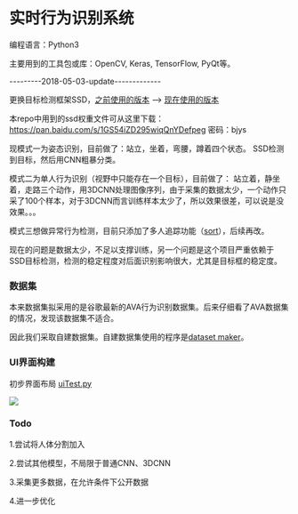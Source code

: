 # 实时行为识别系统

编程语言：Python3

主要用到的工具包或库：OpenCV, Keras, TensorFlow, PyQt等。

---------2018-05-03-update-------------

更换目标检测框架SSD，[之前使用的版本](https://github.com/rykov8/ssd_keras) --> [现在使用的版本](https://github.com/pierluigiferrari/ssd_keras)

本repo中用到的ssd权重文件可从这里下载：https://pan.baidu.com/s/1GS54iZD295wiqQnYDefpeg 密码：bjys

现模式一为姿态识别，目前做了：站立，坐着，弯腰，蹲着四个状态。 SSD检测到目标，然后用CNN粗暴分类。

模式二为单人行为识别（视野中只能存在一个目标），目前做了： 站立着，静坐着，走路三个动作，用3DCNN处理图像序列，由于采集的数据太少，一个动作只采了100个样本，对于3DCNN而言训练样本太少了，所以效果很差，可以说是没效果。。。

模式三想做异常行为检测，目前只添加了多人追踪功能（[sort](https://github.com/abewley/sort)），后续再改。

现在的问题是数据太少，不足以支撑训练，另一个问题是这个项目严重依赖于SSD目标检测，检测的稳定程度对后面识别影响很大，尤其是目标框的稳定度。

### 数据集

本来数据集拟采用的是谷歌最新的AVA行为识别数据集。后来仔细看了AVA数据集的情况，发现该数据集不适合。

因此我们采取自建数据集。自建数据集使用的程序是[dataset maker](https://github.com/TianzhongSong/Dataset-maker-for-action-recognition)。


### UI界面构建

初步界面布局 [uiTest.py](https://github.com/TianzhongSong/Real-time-action-recognition-system/blob/master/ui/uiTest.py)

![](https://github.com/TianzhongSong/Action-Recognition-Research/blob/master/files/pose.gif)

### Todo

1.尝试将人体分割加入

2.尝试其他模型，不局限于普通CNN、3DCNN

3.采集更多数据，在允许条件下公开数据

4.进一步优化
